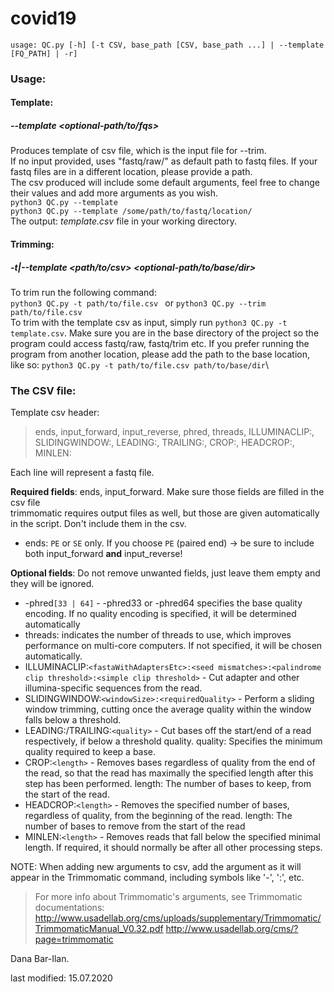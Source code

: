 # covid19

`usage: QC.py [-h] [-t CSV, base_path [CSV, base_path ...] | --template
             [FQ_PATH] | -r]`

### Usage:

#### Template:
##### --template <optional-path/to/fqs>
Produces template of csv file, which is the input file for --trim.\
If no input provided, uses "fastq/raw/" as default path to fastq files. If your fastq files are in a different 
location, please provide a path.  \
The csv produced will include some default arguments, feel free to change their values and add more arguments as you 
wish. \
`python3 QC.py --template`\
`python3 QC.py --template /some/path/to/fastq/location/`\
The output: _template.csv_ file in your working directory.


#### Trimming:
##### -t|--template <path/to/csv> <optional-path/to/base/dir>
To trim run the following command:\
`python3 QC.py -t path/to/file.csv ` or
`python3 QC.py --trim path/to/file.csv`\
To trim with the template csv as input, simply run `python3 QC.py -t template.csv`. Make sure you are in the base
directory of the project so the program could access fastq/raw, fastq/trim etc.
If you prefer running the program from another location, please add the path to the base location, like so:
`python3 QC.py -t path/to/file.csv path/to/base/dir`\


### The CSV file:
Template csv header:
>ends, input_forward, input_reverse, phred, threads, ILLUMINACLIP:, SLIDINGWINDOW:, LEADING:, TRAILING:, CROP:,
>HEADCROP:, MINLEN: 

Each line will represent a fastq file.

**Required fields**: ends, input_forward. Make sure those fields are filled in the csv file \
trimmomatic requires output files as well, but those are given automatically in the script. Don't include them in the csv.
* ends: `PE` or `SE` only. If you choose `PE` (paired end) -> be sure to include both input_forward **and**  input_reverse! 

**Optional fields**: 
Do not remove unwanted fields, just leave them empty and they will be ignored.
* -phred`[33 | 64]` -  -phred33 or -phred64 specifies the base quality encoding. If no quality encoding is specified,
it will be determined automatically 
* threads<int>: indicates the number of threads to use, which improves performance on multi-core
computers. If not specified, it will be chosen automatically. 
* ILLUMINACLIP:`<fastaWithAdaptersEtc>:<seed mismatches>:<palindrome clip
threshold>:<simple clip threshold>` - Cut adapter and other illumina-specific sequences from the read. 
* SLIDINGWINDOW:`<windowSize>:<requiredQuality>` -  Perform a sliding window trimming, cutting once the average quality 
within the window falls below a threshold. 
* LEADING:/TRAILING:`<quality>` - Cut bases off the start/end of a read respectively, if below a threshold quality. 
quality: Specifies the minimum quality required to keep a base.
* CROP:`<length>`  - Removes bases regardless of quality from the end of the read, so that the read has maximally
the specified length after this step has been performed. length: The number of bases to keep, from the start of the read.
* HEADCROP:`<length>` - Removes the specified number of bases, regardless of quality, from the beginning of the read.
length: The number of bases to remove from the start of the read
* MINLEN:`<length>` - Removes reads that fall below the specified minimal length.  If required, it should
normally be after all other processing steps. 

NOTE: When adding new arguments to csv, add the argument as it will appear in the Trimmomatic command,
 including symbols like '-', ':', etc. 
 
>For more info about Trimmomatic's arguments, see Trimmomatic documentations:
>http://www.usadellab.org/cms/uploads/supplementary/Trimmomatic/TrimmomaticManual_V0.32.pdf
>http://www.usadellab.org/cms/?page=trimmomatic


Dana Bar-Ilan.

last modified: 15.07.2020